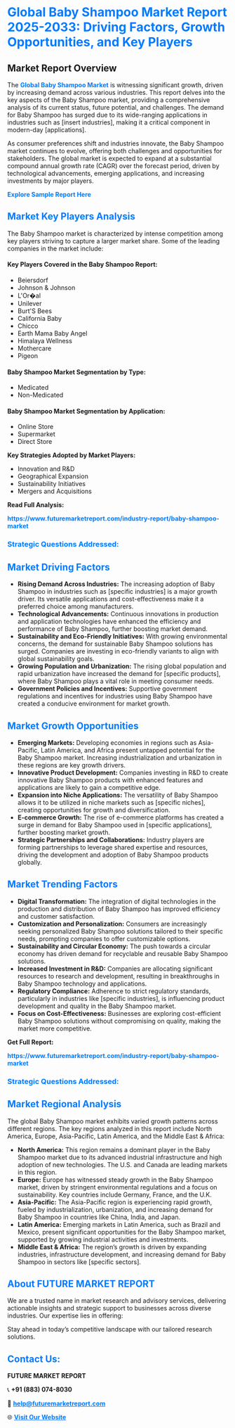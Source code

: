 <h1 style="color: #007BFF;">Global Baby Shampoo Market Report 2025-2033: Driving Factors, Growth Opportunities, and Key Players</h1>

<section id="overview">
<h2>Market Report Overview</h2>
<p>The <a href="https://www.futuremarketreport.com/industry-report/baby-shampoo-market" style="color: #007BFF; text-decoration: none;"><strong>Global Baby Shampoo Market</strong></a> is witnessing significant growth, driven by increasing demand across various industries. This report delves into the key aspects of the Baby Shampoo market, providing a comprehensive analysis of its current status, future potential, and challenges. The demand for Baby Shampoo has surged due to its wide-ranging applications in industries such as [insert industries], making it a critical component in modern-day [applications].</p>
<p>As consumer preferences shift and industries innovate, the Baby Shampoo market continues to evolve, offering both challenges and opportunities for stakeholders. The global market is expected to expand at a substantial compound annual growth rate (CAGR) over the forecast period, driven by technological advancements, emerging applications, and increasing investments by major players.</p>
</section>

<section id="overview">
<p><a href="https://www.futuremarketreport.com/request-sample/reportId=30672" style="color: #007BFF; text-decoration: none;"><strong>Explore Sample Report Here</strong></a></p>
</section>

<section id="key-players">
<h2 style="color: #007BFF;">Market Key Players Analysis</h2>
<p>The Baby Shampoo market is characterized by intense competition among key players striving to capture a larger market share. Some of the leading companies in the market include:</p>
<h4>Key Players Covered in the Baby Shampoo Report:</h4>
<ul><li>Beiersdorf</li><li>Johnson &amp; Johnson</li><li>L&#039;Or�al</li><li>Unilever</li><li>Burt&#039;S Bees</li><li>California Baby</li><li>Chicco</li><li>Earth Mama Baby Angel</li><li>Himalaya Wellness</li><li>Mothercare</li><li>Pigeon</li></ul>
<h4>Baby Shampoo Market Segmentation by Type:</h4>
<ul><li>Medicated</li><li>Non-Medicated</li></ul>

<h4>Baby Shampoo Market Segmentation by Application:</h4>
<ul><li>Online Store</li><li>Supermarket</li><li>Direct Store</li></ul>
<p><strong>Key Strategies Adopted by Market Players:</strong></p>
<ul>
<li>Innovation and R&D</li>
<li>Geographical Expansion</li>
<li>Sustainability Initiatives</li>
<li>Mergers and Acquisitions</li>
</ul>
</section>

<section>
<p><strong>Read Full Analysis: </strong></p><a href="https://www.futuremarketreport.com/industry-report/baby-shampoo-market" style="color: #007BFF; text-decoration: none;"><strong>https://www.futuremarketreport.com/industry-report/baby-shampoo-market</strong></a>
<h3 style="color: #007BFF;">Strategic Questions Addressed:</h3>
</section>

<section id="driving-factors">
<h2 style="color: #007BFF;">Market Driving Factors</h2>
<ul>
<li><strong>Rising Demand Across Industries:</strong> The increasing adoption of Baby Shampoo in industries such as [specific industries] is a major growth driver. Its versatile applications and cost-effectiveness make it a preferred choice among manufacturers.</li>
<li><strong>Technological Advancements:</strong> Continuous innovations in production and application technologies have enhanced the efficiency and performance of Baby Shampoo, further boosting market demand.</li>
<li><strong>Sustainability and Eco-Friendly Initiatives:</strong> With growing environmental concerns, the demand for sustainable Baby Shampoo solutions has surged. Companies are investing in eco-friendly variants to align with global sustainability goals.</li>
<li><strong>Growing Population and Urbanization:</strong> The rising global population and rapid urbanization have increased the demand for [specific products], where Baby Shampoo plays a vital role in meeting consumer needs.</li>
<li><strong>Government Policies and Incentives:</strong> Supportive government regulations and incentives for industries using Baby Shampoo have created a conducive environment for market growth.</li>
</ul>
</section>

<section id="growth-opportunities">
<h2 style="color: #007BFF;">Market Growth Opportunities</h2>
<ul>
<li><strong>Emerging Markets:</strong> Developing economies in regions such as Asia-Pacific, Latin America, and Africa present untapped potential for the Baby Shampoo market. Increasing industrialization and urbanization in these regions are key growth drivers.</li>
<li><strong>Innovative Product Development:</strong> Companies investing in R&D to create innovative Baby Shampoo products with enhanced features and applications are likely to gain a competitive edge.</li>
<li><strong>Expansion into Niche Applications:</strong> The versatility of Baby Shampoo allows it to be utilized in niche markets such as [specific niches], creating opportunities for growth and diversification.</li>
<li><strong>E-commerce Growth:</strong> The rise of e-commerce platforms has created a surge in demand for Baby Shampoo used in [specific applications], further boosting market growth.</li>
<li><strong>Strategic Partnerships and Collaborations:</strong> Industry players are forming partnerships to leverage shared expertise and resources, driving the development and adoption of Baby Shampoo products globally.</li>
</ul>
</section>

<section id="trending-factors">
<h2 style="color: #007BFF;">Market Trending Factors</h2>
<ul>
<li><strong>Digital Transformation:</strong> The integration of digital technologies in the production and distribution of Baby Shampoo has improved efficiency and customer satisfaction.</li>
<li><strong>Customization and Personalization:</strong> Consumers are increasingly seeking personalized Baby Shampoo solutions tailored to their specific needs, prompting companies to offer customizable options.</li>
<li><strong>Sustainability and Circular Economy:</strong> The push towards a circular economy has driven demand for recyclable and reusable Baby Shampoo solutions.</li>
<li><strong>Increased Investment in R&D:</strong> Companies are allocating significant resources to research and development, resulting in breakthroughs in Baby Shampoo technology and applications.</li>
<li><strong>Regulatory Compliance:</strong> Adherence to strict regulatory standards, particularly in industries like [specific industries], is influencing product development and quality in the Baby Shampoo market.</li>
<li><strong>Focus on Cost-Effectiveness:</strong> Businesses are exploring cost-efficient Baby Shampoo solutions without compromising on quality, making the market more competitive.</li>
</ul>
</section>

<section>
<p><strong>Get Full Report: </strong></p><a href="https://www.futuremarketreport.com/industry-report/baby-shampoo-market" style="color: #007BFF; text-decoration: none;"><strong>https://www.futuremarketreport.com/industry-report/baby-shampoo-market</strong></a>
<h3 style="color: #007BFF;">Strategic Questions Addressed:</h3>
</section>


<section id="regional-analysis">
<h2 style="color: #007BFF;">Market Regional Analysis</h2>
<p>The global Baby Shampoo market exhibits varied growth patterns across different regions. The key regions analyzed in this report include North America, Europe, Asia-Pacific, Latin America, and the Middle East & Africa:</p>
<ul>
<li><strong>North America:</strong> This region remains a dominant player in the Baby Shampoo market due to its advanced industrial infrastructure and high adoption of new technologies. The U.S. and Canada are leading markets in this region.</li>
<li><strong>Europe:</strong> Europe has witnessed steady growth in the Baby Shampoo market, driven by stringent environmental regulations and a focus on sustainability. Key countries include Germany, France, and the U.K.</li>
<li><strong>Asia-Pacific:</strong> The Asia-Pacific region is experiencing rapid growth, fueled by industrialization, urbanization, and increasing demand for Baby Shampoo in countries like China, India, and Japan.</li>
<li><strong>Latin America:</strong> Emerging markets in Latin America, such as Brazil and Mexico, present significant opportunities for the Baby Shampoo market, supported by growing industrial activities and investments.</li>
<li><strong>Middle East & Africa:</strong> The region’s growth is driven by expanding industries, infrastructure development, and increasing demand for Baby Shampoo in sectors like [specific sectors].</li>
</ul>
</section>

<footer>
<h2 style="color: #007BFF;">About FUTURE MARKET REPORT</h2>
<p>We are a trusted name in market research and advisory services, delivering actionable insights and strategic support to businesses across diverse industries. Our expertise lies in offering:</p>

<p>Stay ahead in today’s competitive landscape with our tailored research solutions.</p>

<h2 style="color: #007BFF;">Contact Us:</h2>
<p><strong>FUTURE MARKET REPORT</strong></p>
<p>📞 <strong>+91 (883) 074-8030</strong></p>
<p>📧 <strong><a href="mailto:help@futuremarketreport.com" style="color: #007BFF;">help@futuremarketreport.com</a></strong></p>
<p>🌐 <strong><a href="https://www.futuremarketreport.com/" style="color: #007BFF;">Visit Our Website</a></strong></p>
</footer>